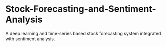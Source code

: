 # Stock-Forecasting-and-Sentiment-Analysis
A deep learning and time-series based stock forecasting system integrated with sentiment analysis.
